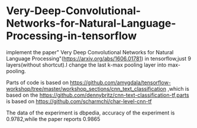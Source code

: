 # Very-Deep-Convolutional-Networks-for-Natural-Language-Processing-in-tensorflow
implement the paper" Very Deep Convolutional Networks for Natural Language Processing"(https://arxiv.org/abs/1606.01781) in tensorflow,just 9 layers(without shortcut).I change the last k-max pooling layer into max-pooling.

Parts of code is based on https://github.com/amygdala/tensorflow-workshop/tree/master/workshop_sections/cnn_text_classification ,which is based on the https://github.com/dennybritz/cnn-text-classification-tf,parts is based on https://github.com/scharmchi/char-level-cnn-tf

The data of the experiment is dbpedia, accuracy of the experiment is 0.9782,while the paper reports 0.9865
